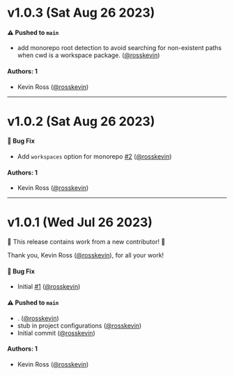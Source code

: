 # v1.0.3 (Sat Aug 26 2023)

#### ⚠️ Pushed to `main`

- add monorepo root detection to avoid searching for non-existent paths when cwd is a workspace package. ([@rosskevin](https://github.com/rosskevin))

#### Authors: 1

- Kevin Ross ([@rosskevin](https://github.com/rosskevin))

---

# v1.0.2 (Sat Aug 26 2023)

#### 🐛 Bug Fix

- Add `workspaces` option for monorepo [#2](https://github.com/alienfast/vite-plugin-tsconfig/pull/2) ([@rosskevin](https://github.com/rosskevin))

#### Authors: 1

- Kevin Ross ([@rosskevin](https://github.com/rosskevin))

---

# v1.0.1 (Wed Jul 26 2023)

:tada: This release contains work from a new contributor! :tada:

Thank you, Kevin Ross ([@rosskevin](https://github.com/rosskevin)), for all your work!

#### 🐛 Bug Fix

- Initial [#1](https://github.com/alienfast/vite-plugin-tsconfig/pull/1) ([@rosskevin](https://github.com/rosskevin))

#### ⚠️ Pushed to `main`

- . ([@rosskevin](https://github.com/rosskevin))
- stub in project configurations ([@rosskevin](https://github.com/rosskevin))
- Initial commit ([@rosskevin](https://github.com/rosskevin))

#### Authors: 1

- Kevin Ross ([@rosskevin](https://github.com/rosskevin))
